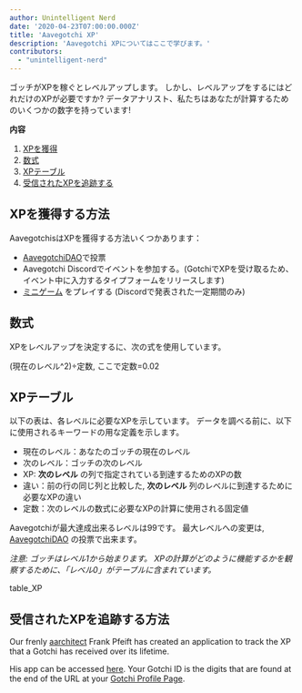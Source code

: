 ```yaml
---
author: Unintelligent Nerd
date: '2020-04-23T07:00:00.000Z'
title: 'Aavegotchi XP'
description: 'Aavegotchi XPについてはここで学びます。'
contributors:
  - "unintelligent-nerd"
---
```


ゴッチがXPを稼ぐとレベルアップします。 しかし、レベルアップをするにはどれだけのXPが必要ですか? データアナリスト、私たちはあなたが計算するためのいくつかの数字を持っています!

<div class="contentsBox">

**内容**

<ol>
<li><a href=#gaining-xp>XPを獲得</a></li>
<li><a href=#formula>数式</a></li>
<li><a href=#experience-table>XPテーブル</a></li>
<li><a href=#tracking-xp-received>受信されたXPを追跡する</a></li>
</ol>

</div>

## XPを獲得する方法
AavegotchisはXPを獲得する方法いくつかあります：
* [AavegotchiDAO](/dao)で投票
* Aavegotchi Discordでイベントを参加する。(GotchiでXPを受け取るため、イベント中に入力するタイプフォームをリリースします)
* [ミニゲーム](/minigames) をプレイする (Discordで発表された一定期間のみ)

## 数式
XPをレベルアップを決定するに、次の式を使用しています。

(現在のレベル^2)÷定数, ここで定数=0.02

## XPテーブル

以下の表は、各レベルに必要なXPを示しています。 データを調べる前に、以下に使用されるキーワードの用な定義を示します。

* 現在のレベル：あなたのゴッチの現在のレベル
* 次のレベル：ゴッチの次のレベル
* XP: **次のレベル** の列で指定されている到達するためのXPの数
* 違い：前の行の同じ列と比較した, **次のレベル** 列のレベルに到達するために必要なXPの違い
* 定数：次のレベルの数式に必要なXPの計算に使用される固定値

Aavegotchiが最大達成出来るレベルは99です。 最大レベルへの変更は, [AavegotchiDAO](/dao) の投票で出来ます。

*注意: ゴッチはレベル1から始まります。 XPの計算がどのように機能するかを観察するために、「レベル0」がテーブルに含まれています。*

table_XP

## 受信されたXPを追跡する方法

Our frenly [aarchitect](/aarchitect) Frank Pfeift has created an application to track the XP that a Gotchi has received over its lifetime.

His app can be accessed [here](https://aavegotchi-xp-dashboard.vercel.app). Your Gotchi ID is the digits that are found at the end of the URL at your [Gotchi Profile Page](/aavegotchi-profile).